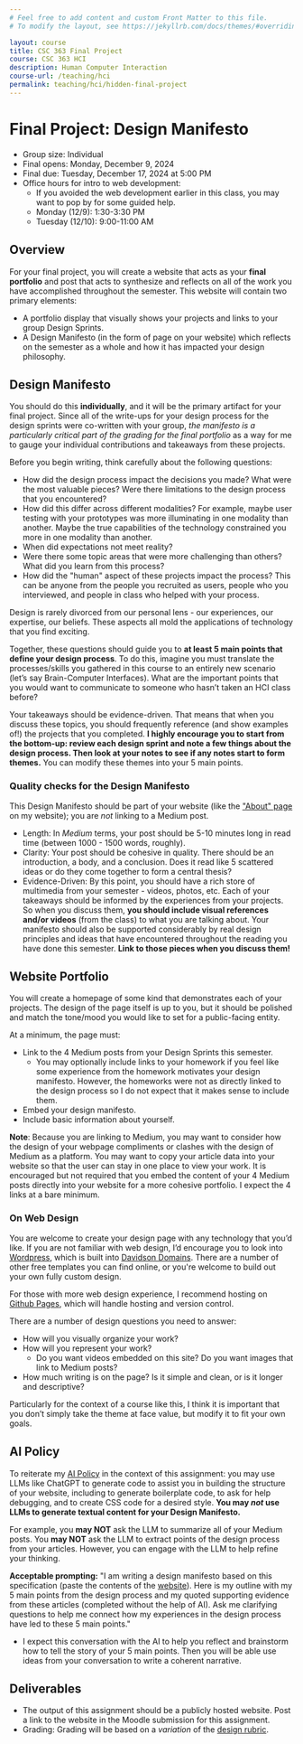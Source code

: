 ```yaml
---
# Feel free to add content and custom Front Matter to this file.
# To modify the layout, see https://jekyllrb.com/docs/themes/#overriding-theme-defaults

layout: course
title: CSC 363 Final Project
course: CSC 363 HCI
description: Human Computer Interaction
course-url: /teaching/hci
permalink: teaching/hci/hidden-final-project
---
```


# Final Project: Design Manifesto

* Group size: Individual
* Final opens: Monday, December 9, 2024
* Final due: Tuesday, December 17, 2024 at 5:00 PM
* Office hours for intro to web development:
    * If you avoided the web development earlier in this class, you may want to pop by for some guided help.
    * Monday (12/9): 1:30-3:30 PM
    * Tuesday (12/10): 9:00-11:00 AM

## Overview
For your final project, you will create a website that acts as your **final portfolio** and post that acts to synthesize and reflects on all of the work you have accomplished throughout the semester. This website will contain two primary elements:

* A portfolio display that visually shows your projects and links to your group Design Sprints.
* A Design Manifesto (in the form of page on your website) which reflects on the semester as a whole and how it has impacted your design philosophy.

## Design Manifesto

You should do this **individually**, and it will be the primary artifact for your final project. Since all of the write-ups for your design process for the design sprints were co-written with your group, *the manifesto is a particularly critical part of the grading for the final portfolio* as a way for me to gauge your individual contributions and takeaways from these projects.

Before you begin writing, think carefully about the following questions:

* How did the design process impact the decisions you made? What were the most valuable pieces? Were there limitations to the design process that you encountered?
* How did this differ across different modalities? For example, maybe user testing with your prototypes was more illuminating in one modality than another. Maybe the true capabilities of the technology constrained you more in one modality than another.
* When did expectations not meet reality?
* Were there some topic areas that were more challenging than others? What did you learn from this process?
* How did the "human" aspect of these projects impact the process? This can be anyone from the people you recruited as users, people who you interviewed, and people in class who helped with your process. 

Design is rarely divorced from our personal lens - our experiences, our expertise, our beliefs. These aspects all mold the applications of technology that you find exciting.

Together, these questions should guide you to **at least 5 main points that define your design process**. To do this, imagine you must translate the processes/skills you gathered in this course to an entirely new scenario (let’s say Brain-Computer Interfaces). What are the important points that you would want to communicate to someone who hasn’t taken an HCI class before?

Your takeaways should be evidence-driven. That means that when you discuss these topics, you should frequently reference (and show examples of!) the projects that you completed. **I highly encourage you to start from the bottom-up: review each design sprint and note a few things about the design process. Then look at your notes to see if any notes start to form themes.** You can modify these themes into your 5 main points.

### Quality checks for the Design Manifesto 

This Design Manifesto should be part of your website (like the ["About" page](https://kawilliams.github.io/about) on my website); you are *not* linking to a Medium post. 
* Length: In *Medium* terms, your post should be 5-10 minutes long in read time (between 1000 - 1500 words, roughly).
* Clarity: Your post should be cohesive in quality. There should be an introduction, a body, and a conclusion. Does it read like 5 scattered ideas or do they come together to form a central thesis?
* Evidence-Driven: By this point, you should have a rich store of multimedia from your semester - videos, photos, etc. Each of your takeaways should be informed by the experiences from your projects. So when you discuss them, **you should include visual references and/or videos** (from the class) to what you are talking about. Your manifesto should also be supported considerably by real design principles and ideas that have encountered throughout the reading you have done this semester. **Link to those pieces when you discuss them!**

## Website Portfolio

You will create a homepage of some kind that demonstrates each of your projects. The design of the page itself is up to you, but it should be polished and match the tone/mood you would like to set for a public-facing entity.

At a minimum, the page must:

* Link to the 4 Medium posts from your Design Sprints this semester.
    * You may optionally include links to your homework if you feel like some experience from the homework motivates your design manifesto. However, the homeworks were not as directly linked to the design process so I do not expect that it makes sense to include them.
* Embed your design manifesto.
* Include basic information about yourself.

**Note**: Because you are linking to Medium, you may want to consider how the design of your webpage compliments or clashes with the design of Medium as a platform. You may want to copy your article data into your website so that the user can stay in one place to view your work. It is encouraged but not required that you embed the content of your 4 Medium posts directly into your website for a more cohesive portfolio. I expect the 4 links at a bare minimum.

### On Web Design
You are welcome to create your design page with any technology that you’d like. If you are not familiar with web design, I’d encourage you to look into [Wordpress](https://wordpress.com/), which is built into [Davidson Domains](https://domains.davidson.edu/). There are a number of other free templates you can find online, or you're welcome to build out your own fully custom design. 

For those with more web design experience, I recommend hosting on [Github Pages](https://pages.github.com/), which will handle hosting and version control.

There are a number of design questions you need to answer:

* How will you visually organize your work?
* How will you represent your work? 
    * Do you want videos embedded on this site? Do you want images that link to Medium posts?
* How much writing is on the page? Is it simple and clean, or is it longer and descriptive?

Particularly for the context of a course like this, I think it is important that you don’t simply take the theme at face value, but modify it to fit your own goals.

## AI Policy
To reiterate my [AI Policy](./hci.markdown#ai-policy) in the context of this assignment: you may use LLMs like ChatGPT to generate code to assist you in building the structure of your website, including to generate boilerplate code, to ask for help debugging, and to create CSS code for a desired style. **You may *not* use LLMs to generate textual content for your Design Manifesto.**

For example, you **may NOT** ask the LLM to summarize all of your Medium posts. You **may NOT** ask the LLM to extract points of the design process from your articles. However, you can engage with the LLM to help refine your thinking.

**Acceptable prompting:** "I am writing a design manifesto based on this specification (paste the contents of the [website](./final-project)). Here is my outline with my 5 main points from the design process and my quoted supporting evidence from these articles (completed without the help of AI). Ask me clarifying questions to help me connect how my experiences in the design process have led to these 5 main points."

* I expect this conversation with the AI to help you reflect and brainstorm how to tell the story of your 5 main points. Then you will be able use ideas from your conversation to write a coherent narrative.

## Deliverables

* The output of this assignment should be a publicly hosted website. Post a link to the website in the Moodle submission for this assignment.
* Grading: Grading will be based on a *variation* of the [design rubric](https://docs.google.com/spreadsheets/d/1aI9LcmVZmh_977G__U4Guz_rPRCwWZs26J_yHXbhSyY/edit?usp=sharing).